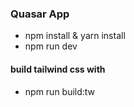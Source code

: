 ###  Quasar App

 - npm install & yarn install
 - npm run dev

#### build tailwind css with
 - npm run build:tw